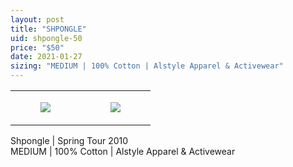 ```yaml
---
layout: post
title: "SHPONGLE"
uid: shpongle-50
price: "$50"
date: 2021-01-27
sizing: "MEDIUM | 100% Cotton | Alstyle Apparel & Activewear"
---
```




<table style="width:100%;"><tr><td style="vertical-align:top;">
      <figure class="tmblr-full" data-orig-height="2048" data-orig-width="1365" data-orig-src="https://concertshirts.netlify.app/shirts/0062/0062-01.jpg"><img src="https://64.media.tumblr.com/0a8e29885ee69400e81750865d001892/a3855cb082005cae-36/s540x810/4d891e5cb3384b00e6a294cdf8f326f385e2489b.jpg" data-orig-height="2048" data-orig-width="1365" data-orig-src="https://concertshirts.netlify.app/shirts/0062/0062-01.jpg"/></figure></td>
    <td style="vertical-align:top;">
      <figure class="tmblr-full" data-orig-height="2048" data-orig-width="1365" data-orig-src="https://concertshirts.netlify.app/shirts/0062/0062-02.jpg"><img src="https://64.media.tumblr.com/279be75e4b553608a53222601374fe4d/a3855cb082005cae-26/s540x810/61f08b9122a6a2e3de073d99e42c44e9998134a1.jpg" data-orig-height="2048" data-orig-width="1365" data-orig-src="https://concertshirts.netlify.app/shirts/0062/0062-02.jpg"/></figure></td>
  </tr></table><p>
  Shpongle | Spring Tour 2010<br/>MEDIUM | 100% Cotton | Alstyle Apparel &amp; Activewear
</p>
